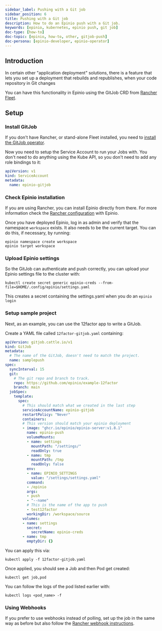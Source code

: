 ```yaml
---
sidebar_label: Pushing with a Git job
sidebar_position: 6
title: Pushing with a Git job
description: How to do an Epinio push with a Git job.
keywords: [epinio, kubernetes, epinio push, git job]
doc-type: [how-to]
doc-topic: [epinio, how-to, other, gitjob-push]
doc-persona: [epinio-developer, epinio-operator]
---
```


## Introduction

In certain other "application deployment" solutions,
there is a feature that lets you set up a deployment that rebuilds and republishes,
when your code repository in Git changes

You can have this functionality in Epinio using the GitJob CRD from [Rancher Fleet](https://fleet.rancher.io/).

## Setup

### Install GitJob

If you don't have Rancher, or stand-alone Fleet installed, you need to
[install the GitJob operator](https://github.com/rancher/gitjob#running).

Now you need to setup the Service Account to run your Jobs with.
You don't need to do anything using the Kube API, so you don't need to add any role bindings to it:

```yaml
apiVersion: v1
kind: ServiceAccount
metadata:
  name: epinio-gitjob
```

### Check Epinio installation

If you are using Rancher, you can install Epinio directly from there.
For more information check the
[Rancher configuration](../../installation/other_inst_scenarios/install_epinio_on_rancher.md) with Epinio.

Once you have deployed Epinio,
log in as admin and verify that the namespace `workspace` exists.
It also needs to be the current target.
You can do this, if necessary, by running:

```console
epinio namespace create workspace 
epinio target workspace 
```

### Upload Epinio settings

So the GitJob can authenticate and push correctly, you can upload your Epinio settings file to the cluster with:

```console
kubectl create secret generic epinio-creds --from-file=$HOME/.config/epinio/settings.yaml
```

This creates a secret containing the settings.yaml when you do an `epinio login`

### Setup sample project

Next, as an example, you can use the 12factor app to write a GitJob.

Create a YAML file called `12factor-gitjob.yaml` containing:

```yaml
apiVersion: gitjob.cattle.io/v1
kind: GitJob
metadata:
  # The name of the GitJob, doesn't need to match the project.
  name: samplepush
spec:
  syncInterval: 15
  git:
    # The git repo and branch to track. 
    repo: https://github.com/epinio/example-12factor
    branch: main
  jobSpec:
    template:
      spec:
        # This should match what we created in the last step
        serviceAccountName: epinio-gitjob
        restartPolicy: "Never"
        containers:
        # This version should match your epinio deployment
        - image: "ghcr.io/epinio/epinio-server:v1.8.1"
          name: epinio-push
          volumeMounts:
          - name: settings
            mountPath: "/settings/"
            readOnly: true  
          - name: tmp
            mountPath: /tmp
            readOnly: false
          env:
          - name: EPINIO_SETTINGS
            value: "/settings/settings.yaml"
          command:
          - /epinio 
          args:
          - push
          - "--name"
          # This is the name of the app to push
          - test12factor
          workingDir: /workspace/source
        volumes:
        - name: settings
          secret:
            secretName: epinio-creds
        - name: tmp
          emptyDir: {}
```


You can apply this via:

```console
kubectl apply -f 12factor-gitjob.yaml
```

Once applied, you should see a Job and then Pod get created:

```console
kubectl get job,pod
```

You can follow the logs of the pod listed earlier with:

```console
kubectl logs <pod_name> -f
```

### Using Webhooks

If you prefer to use webhooks instead of polling,
set up the job in the same way as before but also follow the
[Rancher webhook instructions](https://github.com/rancher/gitjob#webhook).
